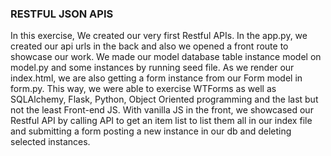 ### RESTFUL JSON APIS
In this exercise, We created our very first Restful APIs. In the app.py, we created our api urls in the back and also we opened a front route to showcase our work.  We made our model database table instance model on model.py and some instances by running seed file. 
As we render our index.html,  we are also getting a form instance from our Form model in form.py. This way, we were able to exercise WTForms as well as SQLAlchemy, Flask, Python, Object Oriented programming and the last but not the least Front-end JS. With vanilla JS in the front, we showcased our Restful API by calling API to get an item list to list them all in our index file and submitting a form posting a new instance in our db and deleting selected instances. 
